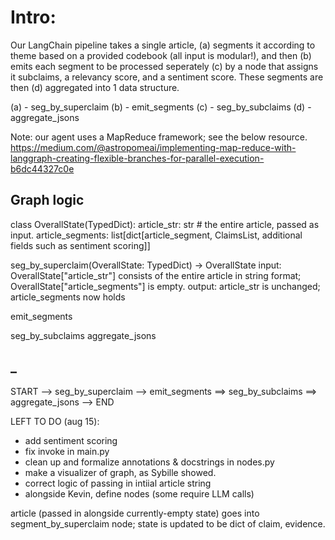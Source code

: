 <h1> Intro: </h1>

Our LangChain pipeline takes a single article, (a) segments it according to theme based on a provided codebook (all input is modular!), and then (b) emits each segment to be processed seperately (c) by a node that assigns it subclaims, a relevancy score, and a sentiment score. These segments are then (d) aggregated into 1 data structure. 

(a) - seg_by_superclaim
(b) - emit_segments
(c) - seg_by_subclaims
(d) - aggregate_jsons

Note: our agent uses a MapReduce framework; see the below resource.
https://medium.com/@astropomeai/implementing-map-reduce-with-langgraph-creating-flexible-branches-for-parallel-execution-b6dc44327c0e

<h2> Graph logic </h2>
class OverallState(TypedDict):
    article_str: str # the entire article, passed as input.
    article_segments: list[dict[article_segment, ClaimsList, additional fields such as sentiment scoring]]

seg_by_superclaim(OverallState: TypedDict) -> OverallState
    input: OverallState["article_str"] consists of the entire article in string format; OverallState["article_segments"] is empty.
    output: article_str is unchanged; article_segments now holds

emit_segments


seg_by_subclaims aggregate_jsons

<h2> _ </h2>
           
START --> seg_by_superclaim --> emit_segments ==> seg_by_subclaims ==> aggregate_jsons --> END




LEFT TO DO (aug 15):
- add sentiment scoring
- fix invoke in main.py
- clean up and formalize annotations & docstrings in nodes.py
- make a visualizer of graph, as Sybille showed.
- correct logic of passing in intiial article string
- alongside Kevin, define nodes (some require LLM calls)

article (passed in alongside currently-empty state) goes into segment_by_superclaim node; state is updated to be dict of claim, evidence.
